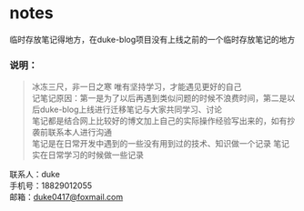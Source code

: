 # notes
临时存放笔记得地方，在duke-blog项目没有上线之前的一个临时存放笔记的地方

### 说明：
> 冰冻三尺，非一日之寒  唯有坚持学习，才能遇见更好的自己  
> 记笔记原因：第一是为了以后再遇到类似问题的时候不浪费时间，第二是以后duke-blog上线进行迁移笔记与大家共同学习、讨论  
> 笔记都是结合网上比较好的博文加上自己的实际操作经验写出来的，如有抄袭前联系本人进行沟通   
> 笔记是在日常开发中遇到的一些没有用到过的技术、知识做一个记录
> 笔记实在日常学习的时候做一些记录   

联系人：duke  
手机号：18829012055  
邮箱：duke0417@foxmail.com

